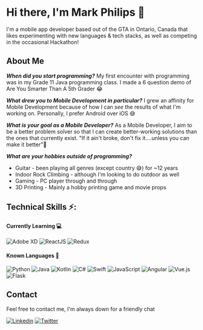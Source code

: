 # Hi there, I'm Mark Philips 👋

I'm a mobile app developer based out of the GTA in Ontario, Canada that likes experimenting with new languages & tech stacks, as well as competing in the occasional Hackathon! 

## About Me
_**When did you start programming?**_
My first encounter with programming was in my Grade 11 Java programming class. I made a 6 question demo of Are You Smarter Than A 5th Grader :joy:

_**What drew you to Mobile Development in particular?**_
I grew an affinity for Mobile Development because of how I can _see_ the results of what I'm working on. Personally, I prefer Android over iOS :sweat_smile:

_**What is your goal as a Mobile Developer?**_
As a Mobile Developer, I aim to be a better problem solver so that I can create better-working solutions than the ones that currently exist. "If it ain't broke, don't fix it....unless you can make it better":slightly_smiling_face:

_**What are your hobbies outside of programming?**_
- Guitar - been playing all genres (except country :sweat_smile:) for ~12 years 
- Indoor Rock Climbing - although I'm looking to do outdoor as well
- Gaming - PC player through and through
- 3D Printing - Mainly a hobby printing game and movie props

## Technical Skills :zap::
#### Currently Learning :computer:
![Adobe XD](https://img.shields.io/badge/-AdobeXD-black?style=flat&logo=adobe-xd)
![ReactJS](https://img.shields.io/badge/-React-black?style=flat&logo=react)
![Redux](https://img.shields.io/badge/-Redux-black?style=flat&logo=redux)

#### Known Languages :brain:
![Python](https://img.shields.io/badge/-Python-black?style=flat&logo=Python)
![Java](https://img.shields.io/badge/-Java-E34A86?style=flat&logo=java)
![Kotlin](https://img.shields.io/badge/-Kotlin-black?style=flat&logo=kotlin)
![C#](https://img.shields.io/badge/-C_Sharp-green?style=flat&logo=c-sharp)
![Swift](https://img.shields.io/badge/-Swift-5FC9F8?style=flat&logo=swift)
![JavaScript](https://img.shields.io/badge/-JavaScript-black?style=flat&logo=javascript)
![Angular](https://img.shields.io/badge/-Angular-B52E31?style=flat&logo=Angular)
![Vue.js](https://img.shields.io/badge/-Vue.js-%232c3e50?style=flat&logo=Vue.js)
![Flask](https://img.shields.io/badge/-Flask-black?style=flat&logo=Flask)

## Contact
Feel free to contact me, I'm always down for a friendly chat

[![Linkedin](https://img.shields.io/badge/-Mark_Philips-blue?style=flat&logo=Linkedin&logoColor=white&link=https://www.linkedin.com/in/mark-stephanos-philips/)](https://www.linkedin.com/in/mark-stephanos-philips/)
[![Twitter](https://img.shields.io/badge/-CoderMP-00ACED?style=flat&logo=Twitter&logoColor=white&link=https://twitter.com/CoderMP)](https://twitter.com/CoderMP)
